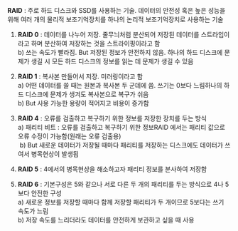 **RAID** : 주로 하드 디스크와 SSD를 사용하는 기술. 데이터의 안전성 혹은 높은 성능을 위해 여러 개의 물리적 보조기억장치를 하나의 논리적 보조기억장치로 사용하는 기술<br>
1. **RAID 0** : 데이터를 나누어 저장. 줄무늬처럼 분산되어 저장된 데이터를 스트라입이라고 하며 분산하여 저장하는 것을 스트라이핑이라고 함<br>
   b) 쓰는 속도가 빨라짐. But 저장된 정보가 안전하지 않음. 하나의 하드 디스크에 문제가 생길 시 모든 하드 디스크의 정보를 읽는 데 문제가 생길 수 있음<br>

2. **RAID 1** : 복사본 만들어서 저장. 미러링이라고 함<br>
   a) 어떤 데이터를 쓸 때는 원본과 복사본 두 군데에 씀. 쓰기는 0보다 느림하나의 하드 디스크에 문제가 생겨도 복사본으로 복구가 쉬움<br>
   b) But 사용 가능한 용량이 적어지고 비용이 증가함<br>

3. **RAID 4** : 오류를 검출하고 복구하기 위한 정보를 저장한 장치를 두는 방식<br>
   a) 패리티 비트 : 오류를 검출하고 복구하기 위한 정보RAID 에서는 패리티 값으로 오류 수정이 가능함(원래는 오류 검출용)<br>
​		b) But 새로운 데이터가 저장될 때마다 패리티를 저장하는 디스크에도 데이터가 쓰여서 병목현상이 발생됨 <br>

4. **RAID 5** : 4에서의 병목현상을 해소하고자 패리티 정보를 분사하여 저장함<br>

5. **RAID 6** : 기본구성은 5와 같으나 서로 다른 두 개의 패리티를 두는 방식으로 4나 5보다 안전한 구성<br>
   a) 새로운 정보를 저장할 때마다 함께 저장할 패리티가 두 개이므로 5보다는 쓰기 속도가 느림<br>
   b) 저장 속도를 느리더라도 데이터를 안전하게 보관하고 싶을 때 사용<br>
